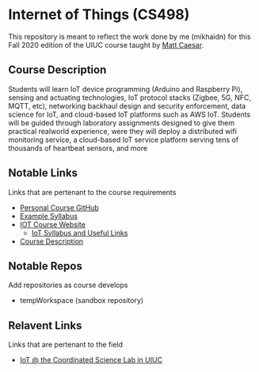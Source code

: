 # Internet of Things (CS498)
This repository is meant to reflect the work done by me (mikhaidn) for this Fall 2020 edition of the UIUC course taught by [Matt Caesar](http://caesar.web.engr.illinois.edu/).

## Course Description
Students will learn IoT device programming (Arduino and Raspberry Pi), sensing and actuating technologies, IoT protocol stacks (Zigbee, 5G, NFC, MQTT, etc), networking backhaul design and security enforcement, data science for IoT, and cloud-based IoT platforms such as AWS IoT. Students will be guided through laboratory assignments designed to give them practical realworld experience, were they will deploy a distributed wifi monitoring service, a cloud-based IoT service platform serving tens of thousands of heartbeat sensors, and more

## Notable Links
Links that are pertenant to the course requirements
* [Personal Course GitHub](https://github.com/mikhaidn/InternetOfThingsCS498)
* [Example Syllabus](https://ws.engr.illinois.edu/sitemanager/getfile.asp?id=574)
* [IOT Course Website](https://iot.cs.illinois.edu/)
    * [IoT Syllabus and Useful Links](https://docs.google.com/document/d/1Ppa4HP4DI11YXHkIenWeck5uFkvGjzD-_wcCYOS4F2c/edit)
* [Course Description](https://cs.illinois.edu/academics/courses/CS498ITO)

## Notable Repos
Add repositories as course develops
* tempWorkspace (sandbox repository)

## Relavent Links
Links that are pertenant to the field
* [IoT @ the Coordinated Science Lab in UIUC](https://csl.illinois.edu/research/impact-areas/internet-things)

